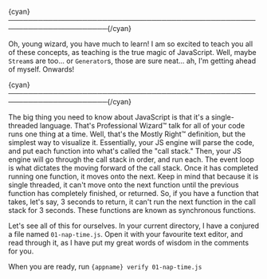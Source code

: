 {cyan}──────────────────────────────────────────────────────────────────────{/cyan}

Oh, young wizard, you have much to learn! I am so excited to teach you all of these concepts, as teaching is the true magic of JavaScript. Well, maybe `Stream`s are too... or `Generator`s, those are sure neat... ah, I'm getting ahead of myself. Onwards!

{cyan}──────────────────────────────────────────────────────────────────────{/cyan}

The big thing you need to know about JavaScript is that it's a single-threaded language. That's Professional Wizard™ talk for all of your code runs one thing at a time. Well, that's the Mostly Right™ definition, but the simplest way to visualize it. Essentially, your JS engine will parse the code, and put each function into what's called the "call stack." Then, your JS engine will go through the call stack in order, and run each. The event loop is what dictates the moving forward of the call stack. Once it has completed running one function, it moves onto the next. Keep in mind that because it is single threaded, it can't move onto the next function until the previous function has completely finished, or returned. So, if you have a function that takes, let's say, 3 seconds to return, it can't run the next function in the call stack for 3 seconds. These functions are known as synchronous functions.

Let's see all of this for ourselves. In your current directory, I have a conjured a file named `01-nap-time.js`. Open it with your favourite text editor, and read through it, as I have put my great words of wisdom in the comments for you. 

When you are ready, run `{appname} verify 01-nap-time.js`

